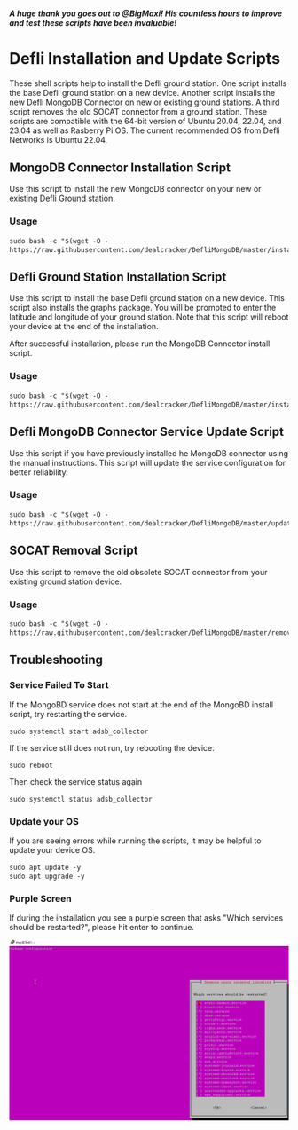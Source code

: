 #### *A huge thank you goes out to @BigMaxi! His countless hours to improve and test these scripts have been invaluable!*

# Defli Installation and Update Scripts
These shell scripts help to install the Defli ground station. One script installs the base Defli ground station on a new device. Another script installs the new Defli MongoDB Connector on new or existing ground stations. A third script removes the old SOCAT connector from a ground station. These scripts are compatible with the 64-bit version of Ubuntu 20.04, 22.04, and 23.04 as well as Rasberry Pi OS. The current recommended OS from Defli Networks is Ubuntu 22.04. 

## MongoDB Connector Installation Script
Use this script to install the new MongoDB connector on your new or existing Defli Ground station.

### Usage
```
sudo bash -c "$(wget -O - https://raw.githubusercontent.com/dealcracker/DefliMongoDB/master/installMongo.sh)"
```
	
## Defli Ground Station Installation Script
Use this script to install the base Defli ground station on a new device. This script also installs the graphs package. You will be prompted to enter the latitude and longitude of your ground station. Note that this script will reboot your device at the end of the installation. 

After successful installation, please run the MongoDB Connector install script.

### Usage
```
sudo bash -c "$(wget -O - https://raw.githubusercontent.com/dealcracker/DefliMongoDB/master/installDefli.sh)"
```

## Defli MongoDB Connector Service Update Script
Use this script if you have previously installed he MongoDB connector using the manual instructions. This script will update the service configuration for better reliability. 

### Usage
```
sudo bash -c "$(wget -O - https://raw.githubusercontent.com/dealcracker/DefliMongoDB/master/updateService.sh)"
```


## SOCAT Removal Script
Use this script to remove the old obsolete SOCAT connector from your existing ground station device.

### Usage
```
sudo bash -c "$(wget -O - https://raw.githubusercontent.com/dealcracker/DefliMongoDB/master/removeSOCAT.sh)"
```

## Troubleshooting

### Service Failed To Start
If the MongoBD service does not start at the end of the MongoBD install script, try restarting the service.
```
sudo systemctl start adsb_collector
```
If the service still does not run, try rebooting the device. 
```
sudo reboot
```
Then check the service status again
```
sudo systemctl status adsb_collector
```

### Update your OS
If you are seeing errors while running the scripts, it may be helpful to update your device OS. 

```
sudo apt update -y
sudo apt upgrade -y
```


### Purple Screen

If during the installation you see a purple screen that asks "Which services should be restarted?", please hit enter to continue.

![alt text](https://github.com/dealcracker/DefliMongoDB/blob/main/purpleScreen.png?raw=true)
